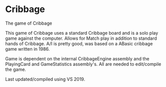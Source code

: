# Cribbage
The game of Cribbage

This game of Cribbage uses a standard Cribbage board and is a solo play game against the
computer.  Allows for Match play in addition to standard hands of Cribbage.  A/I is pretty
good, was based on a ABasic cribbage game written in 1986.

Game is dependent on the internal CribbageEngine assembly and the PlayingCard and GameStatistics
assembly's.  All are needed to edit/compile the game.

Last updated/compiled using VS 2019.
